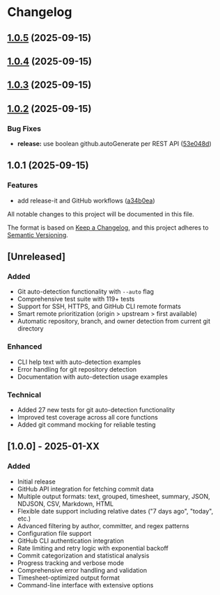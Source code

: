 # Changelog

## [1.0.5](https://github.com/MartinMcDermid/github-query/compare/v1.0.4...v1.0.5) (2025-09-15)

## [1.0.4](https://github.com/MartinMcDermid/github-query/compare/v1.0.3...v1.0.4) (2025-09-15)

## [1.0.3](https://github.com/MartinMcDermid/github-query/compare/v1.0.2...v1.0.3) (2025-09-15)

## [1.0.2](https://github.com/MartinMcDermid/github-query/compare/v1.0.1...v1.0.2) (2025-09-15)


### Bug Fixes

* **release:** use boolean github.autoGenerate per REST API ([53e048d](https://github.com/MartinMcDermid/github-query/commit/53e048df8e3de0871cdc2b88b591d113a653c5ad))

## 1.0.1 (2025-09-15)


### Features

* add release-it and GitHub workflows ([a34b0ea](https://github.com/MartinMcDermid/github-query/commit/a34b0ea8120d02b773be855f4eb2c6fdce3cfbc5))

All notable changes to this project will be documented in this file.

The format is based on [Keep a Changelog](https://keepachangelog.com/en/1.0.0/),
and this project adheres to [Semantic Versioning](https://semver.org/spec/v2.0.0.html).

## [Unreleased]

### Added
- Git auto-detection functionality with `--auto` flag
- Comprehensive test suite with 119+ tests
- Support for SSH, HTTPS, and GitHub CLI remote formats
- Smart remote prioritization (origin > upstream > first available)
- Automatic repository, branch, and owner detection from current git directory

### Enhanced  
- CLI help text with auto-detection examples
- Error handling for git repository detection
- Documentation with auto-detection usage examples

### Technical
- Added 27 new tests for git auto-detection functionality
- Improved test coverage across all core functions
- Added git command mocking for reliable testing

## [1.0.0] - 2025-01-XX

### Added
- Initial release
- GitHub API integration for fetching commit data
- Multiple output formats: text, grouped, timesheet, summary, JSON, NDJSON, CSV, Markdown, HTML
- Flexible date support including relative dates ("7 days ago", "today", etc.)
- Advanced filtering by author, committer, and regex patterns
- Configuration file support
- GitHub CLI authentication integration
- Rate limiting and retry logic with exponential backoff
- Commit categorization and statistical analysis
- Progress tracking and verbose mode
- Comprehensive error handling and validation
- Timesheet-optimized output format
- Command-line interface with extensive options
